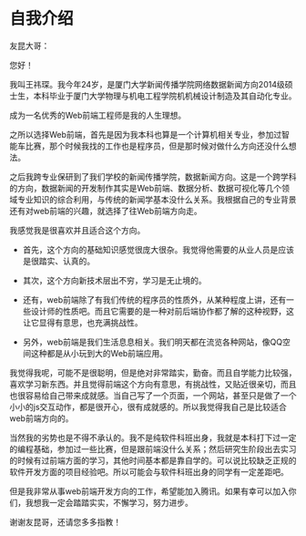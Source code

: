 # 自我介绍

友昆大哥：

您好！

我叫王祎琛。我今年24岁，是厦门大学新闻传播学院网络数据新闻方向2014级硕士生，本科毕业于厦门大学物理与机电工程学院机机械设计制造及其自动化专业。

成为一名优秀的Web前端工程师是我的人生理想。

之所以选择Web前端，首先是因为我本科也算是一个计算机相关专业，参加过智能车比赛，那个时候我找的工作也是程序员，但是那时候对做什么方向还没什么想法。

之后我跨专业保研到了我们学校的新闻传播学院，数据新闻方向。这是一个跨学科的方向，数据新闻的开发制作其实是Web前端、数据分析、数据可视化等几个领域专业知识的综合利用，与传统的新闻学基本没什么关系。我根据自己的专业背景还有对web前端的兴趣，就选择了往Web前端方向走。

我感觉我是很喜欢并且适合这个方向。

 - 首先，这个方向的基础知识感觉很庞大很杂。我觉得他需要的从业人员是应该是很踏实、认真的。

 - 其次，这个方向新技术层出不穷，学习是无止境的。

 - 还有，web前端除了有我们传统的程序员的性质外，从某种程度上讲，还有一些设计师的性质吧。而且它需要的是一种对前后端协作都了解的这种视野，这让它显得有意思，也充满挑战性。

 - 另外，web前端是我们生活息息相关。我们明天都在流览各种网站，像QQ空间这种都是从小玩到大的Web前端应用。

我觉得我呢，可能不是很聪明，但是绝对非常踏实，勤奋。而且自学能力比较强，喜欢学习新东西。并且觉得前端这个方向有意思，有挑战性，又贴近很亲切，而且也很容易给自己带来成就感。当自己写了一个页面，一个网站，甚至只是做了一个小小的js交互动作，都是很开心，很有成就感的。所以我觉得我自己是比较适合web前端方向的。

当然我的劣势也是不得不承认的。我不是纯软件科班出身，我就是本科打下过一定的编程基础，参加过一些比赛，但是跟前端没什么关系；然后研究生阶段出去实习的时候有过前端方面的学习，其他时间基本都是靠自学的。可以说比较缺乏正规的软件开发方面的项目经验吧。所以可能会与软件科班出身的同学有一定差距吧。

但是我非常从事web前端开发方向的工作，希望能加入腾讯。如果有幸可以加入你们，我想我一定会踏踏实实，不懈学习，努力进步。

谢谢友昆哥，还请您多多指教！